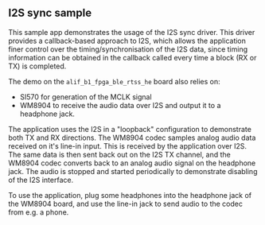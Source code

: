 ## I2S sync sample

This sample app demonstrates the usage of the I2S sync driver. This driver provides a callback-based approach to I2S, which allows the application finer control over the timing/synchronisation of the I2S data, since timing information can be obtained in the callback called every time a block (RX or TX) is completed.

The demo on the `alif_b1_fpga_ble_rtss_he` board also relies on:
- SI570 for generation of the MCLK signal
- WM8904 to receive the audio data over I2S and output it to a headphone jack.

The application uses the I2S in a "loopback" configuration to demonstrate both TX and RX directions. The WM8904 codec samples analog audio data received on it's line-in input. This is received by the application over I2S. The same data is then sent back out on the I2S TX channel, and the WM8904 codec converts back to an analog audio signal on the headphone jack. The audio is stopped and started periodically to demonstrate disabling of the I2S interface.

To use the application, plug some headphones into the headphone jack of the WM8904 board, and use the line-in jack to send audio to the codec from e.g. a phone.
